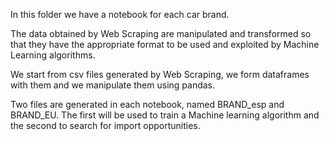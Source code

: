 In this folder we have a notebook for each car brand.

The data obtained by Web Scraping are manipulated and transformed so that they have the appropriate format to be used and exploited by Machine Learning algorithms.

We start from csv files generated by Web Scraping, we form dataframes with them and we manipulate them using pandas.

Two files are generated in each notebook, named BRAND_esp and BRAND_EU. 
The first will be used to train a Machine learning algorithm and the second to search for import opportunities.
